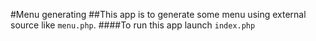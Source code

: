 #Menu generating
##This app is to generate some menu using external source like `menu.php`.
####To run this app launch `index.php`